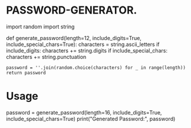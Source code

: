 # PASSWORD-GENERATOR.
import random
import string

def generate_password(length=12, include_digits=True, include_special_chars=True):
    characters = string.ascii_letters
    if include_digits:
        characters += string.digits
    if include_special_chars:
        characters += string.punctuation
    
    password = ''.join(random.choice(characters) for _ in range(length))
    return password

# Usage
password = generate_password(length=16, include_digits=True, include_special_chars=True)
print("Generated Password:", password)
